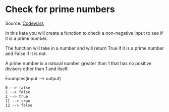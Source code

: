 # Check for prime numbers

Source: [Codewars](https://www.codewars.com/kata/53daa9e5af55c184db00025f)

In this kata you will create a function to check a non-negative input to see if it is a prime number.

The function will take in a number and will return True if it is a prime number and False if it is not.

A prime number is a natural number greater than 1 that has no positive divisors other than 1 and itself.

Examples(input --> output)
```
0 --> false
1 --> false
2 --> true
11 --> true
12 --> false
```


